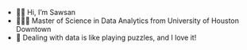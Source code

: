 - 👋🏼 Hi, I’m Sawsan
- 👩🏻‍🎓 Master of Science in Data Analytics from University of Houston Downtown
- 🧩 Dealing with data is like playing puzzles, and I love it!

<!---
sawsanawad/sawsanawad is a ✨ special ✨ repository because its `README.md` (this file) appears on your GitHub profile.
You can click the Preview link to take a look at your changes.
--->
